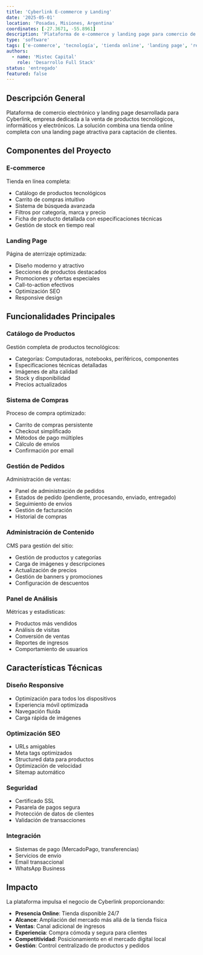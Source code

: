 ```yaml
---
title: 'Cyberlink E-commerce y Landing'
date: '2025-05-01'
location: 'Posadas, Misiones, Argentina'
coordinates: [-27.3671, -55.8961]
description: 'Plataforma de e-commerce y landing page para comercio de tecnología especializado en productos informáticos y electrónicos.'
type: 'software'
tags: ['e-commerce', 'tecnología', 'tienda online', 'landing page', 'retail']
authors:
  - name: 'Mistec Capital'
    role: 'Desarrollo Full Stack'
status: 'entregado'
featured: false
---
```


## Descripción General

Plataforma de comercio electrónico y landing page desarrollada para Cyberlink, empresa dedicada a la venta de productos tecnológicos, informáticos y electrónicos. La solución combina una tienda online completa con una landing page atractiva para captación de clientes.

## Componentes del Proyecto

### E-commerce

Tienda en línea completa:
- Catálogo de productos tecnológicos
- Carrito de compras intuitivo
- Sistema de búsqueda avanzada
- Filtros por categoría, marca y precio
- Ficha de producto detallada con especificaciones técnicas
- Gestión de stock en tiempo real

### Landing Page

Página de aterrizaje optimizada:
- Diseño moderno y atractivo
- Secciones de productos destacados
- Promociones y ofertas especiales
- Call-to-action efectivos
- Optimización SEO
- Responsive design

## Funcionalidades Principales

### Catálogo de Productos

Gestión completa de productos tecnológicos:
- Categorías: Computadoras, notebooks, periféricos, componentes
- Especificaciones técnicas detalladas
- Imágenes de alta calidad
- Stock y disponibilidad
- Precios actualizados

### Sistema de Compras

Proceso de compra optimizado:
- Carrito de compras persistente
- Checkout simplificado
- Métodos de pago múltiples
- Cálculo de envíos
- Confirmación por email

### Gestión de Pedidos

Administración de ventas:
- Panel de administración de pedidos
- Estados de pedido (pendiente, procesando, enviado, entregado)
- Seguimiento de envíos
- Gestión de facturación
- Historial de compras

### Administración de Contenido

CMS para gestión del sitio:
- Gestión de productos y categorías
- Carga de imágenes y descripciones
- Actualización de precios
- Gestión de banners y promociones
- Configuración de descuentos

### Panel de Análisis

Métricas y estadísticas:
- Productos más vendidos
- Análisis de visitas
- Conversión de ventas
- Reportes de ingresos
- Comportamiento de usuarios

## Características Técnicas

### Diseño Responsive

- Optimización para todos los dispositivos
- Experiencia móvil optimizada
- Navegación fluida
- Carga rápida de imágenes

### Optimización SEO

- URLs amigables
- Meta tags optimizados
- Structured data para productos
- Optimización de velocidad
- Sitemap automático

### Seguridad

- Certificado SSL
- Pasarela de pagos segura
- Protección de datos de clientes
- Validación de transacciones

### Integración

- Sistemas de pago (MercadoPago, transferencias)
- Servicios de envío
- Email transaccional
- WhatsApp Business

## Impacto

La plataforma impulsa el negocio de Cyberlink proporcionando:

- **Presencia Online**: Tienda disponible 24/7
- **Alcance**: Ampliación del mercado más allá de la tienda física
- **Ventas**: Canal adicional de ingresos
- **Experiencia**: Compra cómoda y segura para clientes
- **Competitividad**: Posicionamiento en el mercado digital local
- **Gestión**: Control centralizado de productos y pedidos
